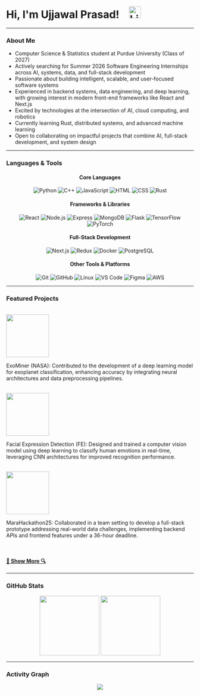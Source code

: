 <h1 align="left">
  Hi, I'm Ujjawal Prasad!&nbsp;&nbsp;&nbsp;
  <a href="https://www.linkedin.com/in/ujjawal-prasad/" title="LinkedIn Profile">
    <img width="32" src="https://cdn-icons-png.flaticon.com/512/174/174857.png" alt="LinkedIn">
  </a>
</h1>

---

### About Me  
- Computer Science & Statistics student at Purdue University (Class of 2027)
- Actively searching for Summer 2026 Software Engineering Internships across AI, systems, data, and full-stack development
- Passionate about building intelligent, scalable, and user-focused software systems
- Experienced in backend systems, data engineering, and deep learning, with growing interest in modern front-end frameworks like React and Next.js
- Excited by technologies at the intersection of AI, cloud computing, and robotics
- Currently learning Rust, distributed systems, and advanced machine learning
- Open to collaborating on impactful projects that combine AI, full-stack development, and system design

---

###  Languages & Tools  

<div align="center">  

#### Core Languages  
<img src="https://skillicons.dev/icons?i=python" title="Python" />  
<img src="https://skillicons.dev/icons?i=cpp" title="C++" />  
<img src="https://skillicons.dev/icons?i=js" title="JavaScript" />  
<img src="https://skillicons.dev/icons?i=html" title="HTML" />  
<img src="https://skillicons.dev/icons?i=css" title="CSS" />  
<img src="https://skillicons.dev/icons?i=rust" title="Rust" />  

#### Frameworks & Libraries  
<img src="https://skillicons.dev/icons?i=react" title="React" />  
<img src="https://skillicons.dev/icons?i=nodejs" title="Node.js" />  
<img src="https://skillicons.dev/icons?i=express" title="Express" />  
<img src="https://skillicons.dev/icons?i=mongodb" title="MongoDB" />  
<img src="https://skillicons.dev/icons?i=flask" title="Flask" />  
<img src="https://skillicons.dev/icons?i=tensorflow" title="TensorFlow" />  
<img src="https://skillicons.dev/icons?i=pytorch" title="PyTorch" />  

#### Full-Stack Development  
<img src="https://skillicons.dev/icons?i=nextjs" title="Next.js" />  
<img src="https://skillicons.dev/icons?i=redux" title="Redux" />  
<img src="https://skillicons.dev/icons?i=docker" title="Docker" />  
<img src="https://skillicons.dev/icons?i=postgres" title="PostgreSQL" />  

#### Other Tools & Platforms  
<img src="https://skillicons.dev/icons?i=git" title="Git" />  
<img src="https://skillicons.dev/icons?i=github" title="GitHub" />  
<img src="https://skillicons.dev/icons?i=linux" title="Linux" />  
<img src="https://skillicons.dev/icons?i=vscode" title="VS Code" />  
<img src="https://skillicons.dev/icons?i=figma" title="Figma" />  
<img src="https://skillicons.dev/icons?i=aws" title="AWS" />  

</div>

---

### Featured Projects  

<br>  

<div align="left">  
  <a href="https://github.com/nasa/ExoMiner" title="ExoMiner (NASA)">
    <img height="115" src="https://github-readme-stats.vercel.app/api/pin/?username=nasa&repo=ExoMiner&theme=react&border_color=61dafb&border_radius=10">
  </a>  
</div>  

<p align="left">  
  ExoMiner (NASA): Contributed to the development of a deep learning model for exoplanet classification, enhancing accuracy by integrating neural architectures and data preprocessing pipelines.  
</p>  

<br>  

<div align="left">  
  <a href="https://github.com/blur288/FE" title="Facial Expression Detection">
    <img height="115" src="https://github-readme-stats.vercel.app/api/pin/?username=blur288&repo=FE&theme=react&border_color=61dafb&border_radius=10">
  </a>  
</div>  

<p align="left">  
  Facial Expression Detection (FE): Designed and trained a computer vision model using deep learning to classify human emotions in real-time, leveraging CNN architectures for improved recognition performance.  
</p>  

<br>  

<div align="left">  
  <a href="https://github.com/Sanjana-SKS/MaraHackathon25" title="MaraHackathon25">
    <img height="115" src="https://github-readme-stats.vercel.app/api/pin/?username=Sanjana-SKS&repo=MaraHackathon25&theme=react&border_color=61dafb&border_radius=10">
  </a>  
</div>  

<p align="left">  
  MaraHackathon25: Collaborated in a team setting to develop a full-stack prototype addressing real-world data challenges, implementing backend APIs and frontend features under a 36-hour deadline.  
</p>  

<br>  

<h4 align="left">  
  <a href="https://github.com/8wali8?tab=repositories" title="Show More">🔎 Show More 🔍</a>  
</h4>  

---

### GitHub Stats  

<div align="center">  
  <img height="160em" src="https://github-readme-stats.vercel.app/api?username=8wali8&show_icons=true&theme=react&hide_border=true&bg_color=0D1117&border_radius=10" />  
  <img height="160em" src="https://github-readme-streak-stats.herokuapp.com/?user=8wali8&theme=react&hide_border=true&background=0D1117&border_radius=10"/>  
</div>  

---

### Activity Graph  

<div align="center">  
  <img src="https://github-readme-activity-graph.vercel.app/graph?username=8wali8&theme=react-dark&hide_border=true&bg_color=0D1117&border_radius=10&color=61dafb&line=61dafb&point=ffffff"/>  
</div>  
